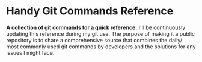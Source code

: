 # Handy Git Commands Reference

**A collection of git commands for a quick reference.** I'll be continuously updating this reference during my git use. The purpose of making it a public repository is to share a comprehensive source that combines the daily/ most commonly used git commands by developers and the solutions for any issues I might face.


